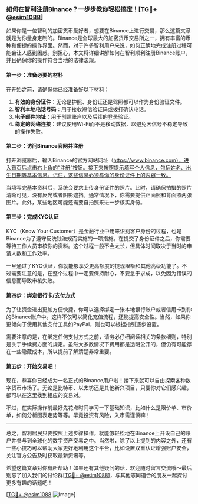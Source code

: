 ### 如何在智利注册Binance？一步步教你轻松搞定！[[TG💪+ @esim1088](https://t.me/s/esim1088)]

如果你是一位智利的加密货币爱好者，想要在Binance上进行交易，那么这篇文章就是为你量身定制的。Binance是全球最大的加密货币交易所之一，拥有丰富的币种和便捷的操作界面。然而，对于许多智利用户来说，如何正确地完成注册过程可能会让人感到困惑。别担心，本文将详细讲解如何在智利顺利注册Binance账户，并且确保你的操作符合当地的法律法规。

#### **第一步：准备必要的材料**

在开始之前，请确保你已经准备好以下材料：

1. **有效的身份证件**：无论是护照、身份证还是驾照都可以作为身份验证文件。
2. **智利本地电话号码**：用于接收短信验证码或拨打确认电话。
3. **电子邮件地址**：用于创建账户以及后续的登录验证。
4. **稳定的网络连接**：建议使用Wi-Fi而不是移动数据，以避免因信号不稳定导致的操作失败。

#### **第二步：访问Binance官网并注册**

打开浏览器后，输入Binance的官方网站网址（https://www.binance.com），进入首页后点击右上角的“注册”按钮。接下来按照提示填写个人信息，包括姓名、出生日期等基本信息。记住，这些信息必须与你的身份证件上的内容一致。

当填写完基本资料后，系统会要求上传身份证件的照片。此时，请确保拍摄的照片清晰可见，没有反光或者阴影遮挡。通常情况下，你需要提供正面照和背面照两张图片。此外，某些地区可能还需要自拍照来进一步核实身份。

#### **第三步：完成KYC认证**

KYC（Know Your Customer）是金融行业中用来识别客户身份的过程，也是Binance为了遵守反洗钱法规而实施的一项措施。在提交了身份证件之后，你需要等待工作人员审核你的资料。这个过程一般不会太长，但具体时间取决于当时的申请人数和工作效率。

一旦通过了KYC认证，你就能够享受更高额度的提现限额和其他高级功能了。不过需要注意的是，在整个过程中一定要保持耐心，不要急于求成，以免因为错误的信息而导致审核失败。

#### **第四步：绑定银行卡/支付方式**

为了让资金进出更加方便快捷，你可以选择绑定一张本地银行账户或者信用卡到你的Binance账户中。这样不仅可以简化充值流程，还能提高安全性。当然，如果你更倾向于使用其他支付工具如PayPal，则也可以根据指引逐步设置。

需要注意的是，在绑定任何支付方式之前，请务必仔细阅读相关的条款细则，特别是关于手续费方面的规定。虽然大多数情况下费用都是透明公开的，但仍有可能存在一些隐藏成本，所以提前了解清楚非常重要。

#### **第五步：开始交易吧！**

现在，恭喜你已经成为一名正式的Binance用户啦！接下来就可以自由探索各种数字货币市场了。无论是比特币、以太坊还是其他新兴项目，只要你对它们感兴趣，都可以在这里找到相应的交易对。

不过，在实际操作前最好先花点时间学习一下基础知识，比如什么是限价单、市价单，如何分析图表走势等等。毕竟投资有风险，入市需谨慎嘛！

---

总之，智利居民只要按照上述步骤操作，就能够轻松地在Binance上开设自己的账户并参与到全球化的数字资产交易之中。当然啦，除了以上提到的内容之外，还有一些小技巧可以帮助大家更好地利用这个平台，比如设置双重认证增强账户安全，关注官方公告及时获取最新资讯等。

希望这篇文章对你有所帮助！如果还有其他疑问的话，欢迎随时留言交流哦～最后别忘了加入我们的讨论群[[TG💪+ @esim1088](https://t.me/s/esim1088)]，与其他志同道合的朋友一起探讨更多有趣的话题吧！

[[TG💪+ @esim1088](https://t.me/s/esim1088) ![Image](https://i.postimg.cc/4NQfJmqS/Snipaste-2025-05-13-00-14-12.png)]
